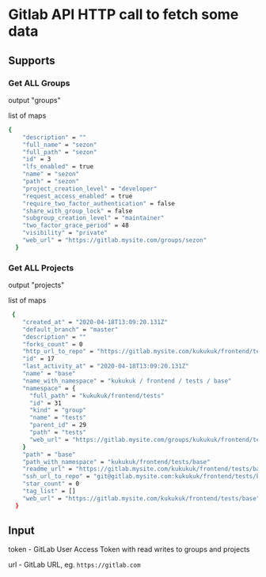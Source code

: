 # Gitlab API HTTP call to fetch some data

## Supports

### Get ALL Groups

output "groups"

list of maps

```bash
{
    "description" = ""
    "full_name" = "sezon"
    "full_path" = "sezon"
    "id" = 3
    "lfs_enabled" = true
    "name" = "sezon"
    "path" = "sezon"
    "project_creation_level" = "developer"
    "request_access_enabled" = true
    "require_two_factor_authentication" = false
    "share_with_group_lock" = false
    "subgroup_creation_level" = "maintainer"
    "two_factor_grace_period" = 48
    "visibility" = "private"
    "web_url" = "https://gitlab.mysite.com/groups/sezon"
  }
```

### Get ALL Projects

output "projects"

list of maps

```bash
 {
    "created_at" = "2020-04-18T13:09:20.131Z"
    "default_branch" = "master"
    "description" = ""
    "forks_count" = 0
    "http_url_to_repo" = "https://gitlab.mysite.com/kukukuk/frontend/tests/base.git"
    "id" = 17
    "last_activity_at" = "2020-04-18T13:09:20.131Z"
    "name" = "base"
    "name_with_namespace" = "kukukuk / frontend / tests / base"
    "namespace" = {
      "full_path" = "kukukuk/frontend/tests"
      "id" = 31
      "kind" = "group"
      "name" = "tests"
      "parent_id" = 29
      "path" = "tests"
      "web_url" = "https://gitlab.mysite.com/groups/kukukuk/frontend/tests"
    }
    "path" = "base"
    "path_with_namespace" = "kukukuk/frontend/tests/base"
    "readme_url" = "https://gitlab.mysite.com/kukukuk/frontend/tests/base/blob/master/README.md"
    "ssh_url_to_repo" = "git@gitlab.mysite.com:kukukuk/frontend/tests/base.git"
    "star_count" = 0
    "tag_list" = []
    "web_url" = "https://gitlab.mysite.com/kukukuk/frontend/tests/base"
  }
```

## Input

token - GitLab User Access Token with read writes to groups and projects

url   - GitLab URL, eg. `https://gitlab.com`
